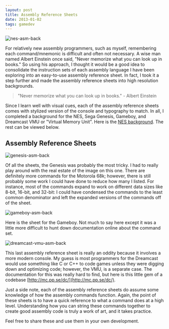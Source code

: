 ```yaml
---
layout: post
title: Assembly Reference Sheets
date: 2013-01-02 
tags: gamedev
---
```


![nes-asm-back](https://s3.us-east-2.amazonaws.com/jarrodparkes.com/nes-asm-back.png "NES Assembly Background")

For relatively new assembly programmers, such as myself, remembering each command/mnemonic is difficult and often not necessary. A wise man named Albert Einstein once said, "Never memorize what you can look up in books." So using his approach, I thought it would be a good idea to consolidate the instruction sets of each assembly language I have been exploring into an easy-to-use assembly reference sheet. In fact, I took it a step further and made the assembly reference sheets into high resolution backgrounds.

> "Never memorize what you can look up in books." - Albert Einstein

Since I learn well with visual cues, each of the assembly reference sheets comes with stylized version of the console and typography to match. In all, I completed a background for the NES, Sega Genesis, Gameboy, and Dreamcast VMU or "Virtual Memory Unit". Here is the [NES background](https://www.jarrodparkes.com/wp-content/uploads/nes-asm-back.png). The rest can be viewed below.

## Assembly Reference Sheets

![genesis-asm-back](https://s3.us-east-2.amazonaws.com/jarrodparkes.com/genesis-asm-back.png "Genesis Assembly Background")

Of all the sheets, the Genesis was probably the most tricky. I had to really play around with the real estate of the image on this one. There are definitely more commands for the Motorola 68k; however, there is still probably some work I could have done to reduce how many I listed. For instance, most of the commands expand to work on different data sizes like 8-bit, 16-bit, and 32-bit: I could have condensed the commands to the least common denominator and left the expanded versions of the commands off of the sheet.

![gameboy-asm-back](https://s3.us-east-2.amazonaws.com/jarrodparkes.com/gameboy-asm-back.png "Gameboy Assembly Background")

Here is the sheet for the Gameboy. Not much to say here except it was a little more difficult to hunt down documentation online about the command set.

![dreamcast-vmu-asm-back](https://s3.us-east-2.amazonaws.com/jarrodparkes.com/dreamcast-vmu-asm-back.png "Dreamcast VMU Assembly Background")

This last assembly reference sheet is really an oddity because it involves a more modern console. My guess is most programmers for the Dreamcast would use something like C or C++ to code games unless they were digging down and optimizing code; however, the VMU, is a separate case. The documentation for this was really hard to find, but here is this little gem of a codebase [http://mc.pp.se/dc/](http://mc.pp.se/dc/).

Just a side note, each of the assembly reference sheets do assume some knowledge of how the assembly commands function. Again, the point of these sheets is to have a quick reference to what a command does at a high level. Understanding how you can string these commands together to create good assembly code is truly a work of art, and it takes practice.

Feel free to share these and use them in your own development.
